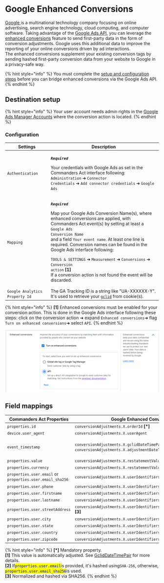 # Google Enhanced Conversions

[Google ](https://about.google/)is a multinational technology company focusing on online advertising, search engine technology, cloud computing, and computer software. Taking advantage of the [Google Ads API](https://developers.google.com/google-ads/api/docs/start), you can leverage the [enhanced conversions](https://support.google.com/google-ads/answer/9888656) feature to send first-party data in the form of conversion adjustments. Google uses this additional data to improve the reporting of your online conversions driven by ad interactions.\
The enhanced conversions supplement your existing conversion tags by sending hashed first-party conversion data from your website to Google in a privacy-safe way.

{% hint style="info" %}
You must complete the [setup and configuration steps](https://support.google.com/google-ads/answer/11062876) before you can bridge enhanced conversions via the Google Ads API.
{% endhint %}

## Destination setup

{% hint style="info" %}
Your user account needs admin rights in the [Google Ads Manager Accounts](https://ads.google.com/intl/en/home/tools/manager-accounts/) where the conversion action is located.
{% endhint %}

### Configuration

| Settings                       | Description                                                                                                                                                                                                                                                                                                                                                                                                                                                                                                                                                                                                       |
| ------------------------------ | ----------------------------------------------------------------------------------------------------------------------------------------------------------------------------------------------------------------------------------------------------------------------------------------------------------------------------------------------------------------------------------------------------------------------------------------------------------------------------------------------------------------------------------------------------------------------------------------------------------------- |
| `Authentication`               | <p><em><strong><code>Required</code></strong></em></p><p>Your credentials with Google Ads as set in the Commanders Act interface following: <code>Administration</code> ➜ <code>Connector Credentials</code> ➜ <code>Add connector credentials</code> ➜ <code>Google Ads</code></p>                                                                                                                                                                                                                                                                                                                               |
| `Mapping`                      | <p><em><strong><code>Required</code></strong></em></p><p>Map your Google Ads Conversion Name(s), where enhanced conversions are applied, with Commanders Act event(s) by setting at least a <code>Google Ads Conversion Name</code><br>and a field <code>Your event name</code>. At least one line is required. Conversion names can be found in the Google Ads interface following:</p><p><code>TOOLS &#x26; SETTINGS</code> ➜ <code>Measurement</code> ➜ <code>Conversions</code> ➜ <code>Conversion action</code> <strong>[1]</strong><br>If a conversion action is not found the event will be discarded.</p> |
| `Google Analytics Property Id` | The GA Tracking ID is a string like "UA-XXXXXX-Y". It's used to retrieve your [`gclid`](https://support.google.com/google-ads/answer/9744275?hl=en) from cookie(s).                                                                                                                                                                                                                                                                                                                                                                                                                                               |

{% hint style="info" %}
**\[1]** Enhanced conversions must be enabled for your conversion action. This is done in the Google Ads interface following these steps: click on the conversion action ➜ expand `Enhanced conversions`➜ flag `Turn on enhanced conversions`➜ select `API`.
{% endhint %}

![Flag "Turn on enhanced conversion" and select "API".](<../../../../.gitbook/assets/1 (2).png>)

## Field mappings

| Commanders Act Properties                                 | Google Enhanced Conversions Properties                                                                                                                                                    |
| --------------------------------------------------------- | ----------------------------------------------------------------------------------------------------------------------------------------------------------------------------------------- |
| `properties.id`                                           | `conversionAdjustments.X.orderId` **\[\*]**                                                                                                                                               |
| `device.user_agent`                                       | `conversionAdjustments.X.userAgent`                                                                                                                                                       |
| `event_timestamp`                                         | <p><code>conversionAdjustments.X.gclidDateTimePair.conversionDateTime</code> <strong>[1]</strong> and<br><code>conversionAdjustments.X.adjustmentDateTime</code> <strong>[1]</strong></p> |
| `properties.value`                                        | `conversionAdjustments.X.restatementValue.adjustedValue`                                                                                                                                  |
| `properties.currency`                                     | `conversionAdjustments.X.restatementValue.currencyCode`                                                                                                                                   |
| `properties.user.email` or `properties.user.email_sha256` | `conversionAdjustments.X.userIdentifiers.Y.hashedEmail` **\[2]**                                                                                                                          |
| `properties.user.phone`                                   | `conversionAdjustments.X.userIdentifiers.Y.hashedPhoneNumber` **\[3]**                                                                                                                    |
| `properties.user.firstname`                               | `conversionAdjustments.X.userIdentifiers.Y.addressInfo.hashedFirstName` **\[3]**                                                                                                          |
| `properties.user.lastname`                                | `conversionAdjustments.X.userIdentifiers.Y.addressInfo.hashedLastName` **\[3]**                                                                                                           |
| `properties.user.streetAddress`                           | `conversionAdjustments.X.userIdentifiers.Y.addressInfo.hashedStreetAddress` **\[3]**                                                                                                      |
| `properties.user.city`                                    | `conversionAdjustments.X.userIdentifiers.Y.addressInfo.city`                                                                                                                              |
| `properties.user.state`                                   | `conversionAdjustments.X.userIdentifiers.Y.addressInfo.state`                                                                                                                             |
| `properties.user.country`                                 | `conversionAdjustments.X.userIdentifiers.Y.addressInfo.countryCode`                                                                                                                       |
| `properties.user.zipcode`                                 | `conversionAdjustments.X.userIdentifiers.Y.addressInfo.postalCode`                                                                                                                        |

{% hint style="info" %}
**\[\*]** Mandatory property.\
**\[1]** This value is automatically adjusted. See [GclidDateTimePair](https://developers.google.com/google-ads/api/rest/reference/rest/v11/customers/uploadConversionAdjustments#gcliddatetimepair) for more details.\
**\[2]** If<mark style="color:blue;">`properties.user.email`</mark>is provided, it's hashed using`SHA-256`, otherwise, <mark style="color:blue;">`properties.user.email_sha256`</mark>is used.\
**\[3]** Normalized and hashed via SHA256.
{% endhint %}
